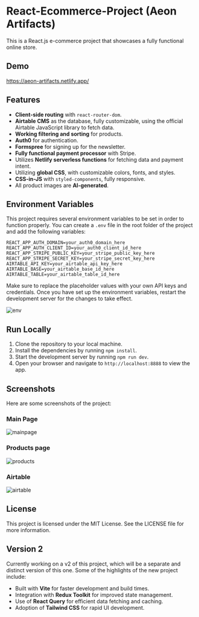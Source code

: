 # React-Ecommerce-Project (Aeon Artifacts)

This is a React.js e-commerce project that showcases a fully functional online store.

## Demo
https://aeon-artifacts.netlify.app/

## Features

- **Client-side routing** with `react-router-dom`.
- **Airtable CMS** as the database, fully customizable, using the official Airtable JavaScript library to fetch data.
- **Working filtering and sorting** for products.
- **Auth0** for authentication.
- **Formspree** for signing up for the newsletter.
- **Fully functional payment processor** with Stripe.
- Utilizes **Netlify serverless functions** for fetching data and payment intent.
- Utilizing **global CSS**, with customizable colors, fonts, and styles.
- **CSS-in-JS** with `styled-components`, fully responsive.
- All product images are **AI-generated**.

## Environment Variables

This project requires several environment variables to be set in order to function properly. You can create a `.env` file in the root folder of the project and add the following variables:
```text
REACT_APP_AUTH_DOMAIN=your_auth0_domain_here
REACT_APP_AUTH_CLIENT_ID=your_auth0_client_id_here
REACT_APP_STRIPE_PUBLIC_KEY=your_stripe_public_key_here
REACT_APP_STRIPE_SECRET_KEY=your_stripe_secret_key_here
AIRTABLE_API_KEY=your_airtable_api_key_here
AIRTABLE_BASE=your_airtable_base_id_here
AIRTABLE_TABLE=your_airtable_table_id_here
```
Make sure to replace the placeholder values with your own API keys and credentials. Once you have set up the environment variables, restart the development server for the changes to take effect.

![env](https://github.com/fdundar95/React-Ecommerce-Project-v1/assets/79167732/2943d11b-409f-4bfa-87e9-f85d948b5ed7)

## Run Locally

1. Clone the repository to your local machine.
2. Install the dependencies by running `npm install`.
3. Start the development server by running `npm run dev`.
4. Open your browser and navigate to `http://localhost:8888` to view the app.

## Screenshots

Here are some screenshots of the project:

### Main Page
![mainpage](https://github.com/fdundar95/React-Ecommerce-Project-v1/assets/79167732/b75504f0-cbfc-4e69-87a2-eae6074d1dcd)

### Products page
![products](https://github.com/fdundar95/React-Ecommerce-Project-v1/assets/79167732/45f81b0b-47e7-4a96-932d-6499af5c69ab)

### Airtable
![airtable](https://github.com/fdundar95/React-Ecommerce-Project-v1/assets/79167732/415b893b-8a77-48df-9862-c2b42832554b)

## License

This project is licensed under the MIT License. See the LICENSE file for more information.

## Version 2

Currently working on a v2 of this project, which will be a separate and distinct version of this one. Some of the highlights of the new project include:

- Built with **Vite** for faster development and build times.
- Integration with **Redux Toolkit** for improved state management.
- Use of **React Query** for efficient data fetching and caching.
- Adoption of **Tailwind CSS** for rapid UI development.
